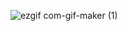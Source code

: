 ![ezgif com-gif-maker (1)](https://user-images.githubusercontent.com/80515499/158038946-5eebed31-52eb-4ff4-9e88-24d2e6b9781d.gif)
